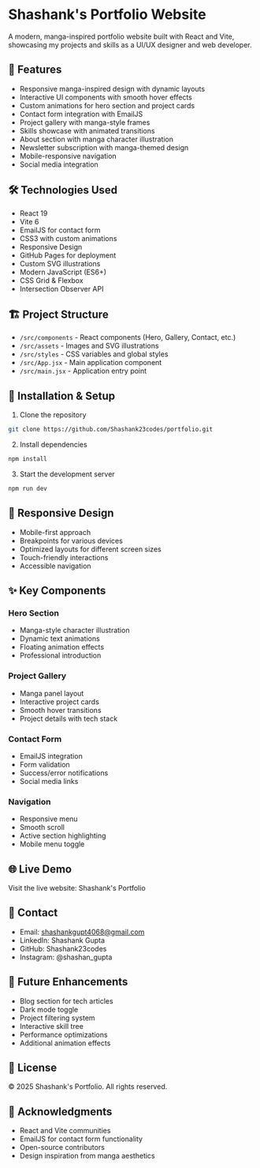 # Shashank's Portfolio Website

A modern, manga-inspired portfolio website built with React and Vite, showcasing my projects and skills as a UI/UX designer and web developer.

## 🚀 Features

- Responsive manga-inspired design with dynamic layouts
- Interactive UI components with smooth hover effects
- Custom animations for hero section and project cards
- Contact form integration with EmailJS
- Project gallery with manga-style frames
- Skills showcase with animated transitions
- About section with manga character illustration
- Newsletter subscription with manga-themed design
- Mobile-responsive navigation
- Social media integration

## 🛠️ Technologies Used

- React 19
- Vite 6
- EmailJS for contact form
- CSS3 with custom animations
- Responsive Design
- GitHub Pages for deployment
- Custom SVG illustrations
- Modern JavaScript (ES6+)
- CSS Grid & Flexbox
- Intersection Observer API

## 🏗️ Project Structure

- `/src/components` - React components (Hero, Gallery, Contact, etc.)
- `/src/assets` - Images and SVG illustrations
- `/src/styles` - CSS variables and global styles
- `/src/App.jsx` - Main application component
- `/src/main.jsx` - Application entry point

## 🔧 Installation & Setup

1. Clone the repository
```bash
git clone https://github.com/Shashank23codes/portfolio.git
```
2. Install dependencies
```bash
npm install
```
3. Start the development server
```bash
npm run dev
```

## 📱 Responsive Design

- Mobile-first approach
- Breakpoints for various devices
- Optimized layouts for different screen sizes
- Touch-friendly interactions
- Accessible navigation

## ✨ Key Components

### Hero Section

- Manga-style character illustration
- Dynamic text animations
- Floating animation effects
- Professional introduction

### Project Gallery

- Manga panel layout
- Interactive project cards
- Smooth hover transitions
- Project details with tech stack

### Contact Form

- EmailJS integration
- Form validation
- Success/error notifications
- Social media links

### Navigation

- Responsive menu
- Smooth scroll
- Active section highlighting
- Mobile menu toggle

## 🌐 Live Demo

Visit the live website: Shashank's Portfolio

## 📧 Contact

- Email: shashankgupt4068@gmail.com
- LinkedIn: Shashank Gupta
- GitHub: Shashank23codes
- Instagram: @shashan_gupta

## 🚀 Future Enhancements

- Blog section for tech articles
- Dark mode toggle
- Project filtering system
- Interactive skill tree
- Performance optimizations
- Additional animation effects

## 📝 License
© 2025 Shashank's Portfolio. All rights reserved.

## 🙏 Acknowledgments

- React and Vite communities
- EmailJS for contact form functionality
- Open-source contributors
- Design inspiration from manga aesthetics